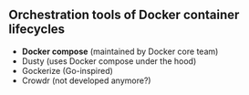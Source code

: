 ## Orchestration tools of Docker container lifecycles

* __Docker compose__ (maintained by Docker core team)
* Dusty (uses Docker compose under the hood)
* Gockerize (Go-inspired)
* Crowdr (not developed anymore?)